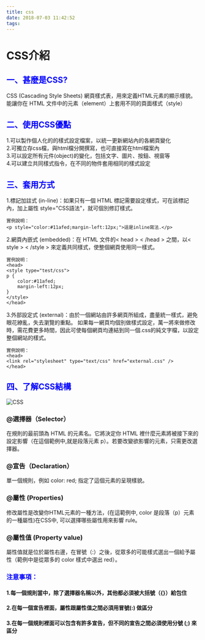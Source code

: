 ```yaml
---
title: css
date: 2018-07-03 11:42:52
tags:
---
```

# CSS介紹
## <font color="blue">一、甚麼是CSS?</font>
CSS (Cascading Style Sheets) 網頁樣式表，用來定義HTML元素的顯示樣貌。能讓你在 HTML 文件中的元素（element）上套用不同的頁面樣式（style）
## <font color="blue">二、使用CSS優點</font>
1.可以製作個人化的的樣式設定檔案，以統一更新網站內的各網頁變化</br>
2.可獨立存css檔，與html檔分開撰寫，也可直接寫在html檔案內</br>
3.可以設定所有元件(object)的變化，包括文字、圖片、按鈕、視窗等</br>
4.可以建立共同樣式指令，在不同的物件套用相同的樣式設定</br>
## <font color="blue">三、套用方式</font>
1.標記加註式 (in-line)：如果只有一個 HTML 標記需要設定樣式，可在該標記內，加上屬性 style="CSS語法"，就可個別修訂樣式。
```    
實例說明：
<p style="color:#11afed;margin-left:12px;">這是inline寫法.</p>
```
2.網頁內嵌式 (embedded)：在 HTML 文件的< head > < /head > 之間，以< style > < /style > 來定義共同樣式，使整個網頁使用同一樣式。
```    
實例說明：
<head>
<style type="test/css">
p {
    color:#11afed;
    margin-left:12px;
}
</style>
</head>
```
3.外部設定式 (external)：由於一個網站由許多網頁所組成，盡量統一樣式，避免眼花繚亂，失去瀏覽的重點。 如果每一網頁均個別做樣式設定，萬一將來做修改時，需花費更多時間，因此可使每個網頁均連結到同一個.css的純文字檔，以設定整個網站的樣式。
```    
實例說明：
<head>
<link rel="stylesheet" type="text/css" href="external.css" />
</head>
```
## <font color="blue">四、了解CSS結構</font>
![CSS](/css/CSS.png)
### @選擇器（Selector）
在規則的最前頭為 HTML 的元素名。它將決定你 HTML 裡什麼元素將被接下來的設定影響（在這個範例中,就是段落元素 p）。若要改變欲影響的元素，只需更改選擇器。
### @宣告（Declaration）
單一個規則，例如 color: red; 指定了這個元素的呈現樣貌。
### @屬性 (Properties)
修改屬性是改變你HTML元素的一種方法，(在這範例中, color 是段落（p）元素的一種屬性)在CSS中, 可以選擇哪些屬性用來影響 rule。
### @屬性值 (Property value)
屬性值就是位於屬性右邊，在冒號（:）之後，從眾多的可能樣式選出一個給予屬性（範例中是從眾多的 color 樣式中選出 red）。
### <font color="blue">注意事項：</font>
#### 1.每一個規則當中，除了選擇器名稱以外，其他都必須被大括號（{}）給包住
#### 2.在每一個宣告裡面，屬性跟屬性值之間必須用冒號(:) 做區分
#### 3.在每一個規則裡面可以包含有許多宣告，但不同的宣告之間必須使用分號 (;) 來區分